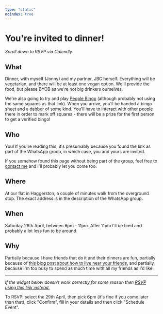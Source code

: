 ```yaml
---
type: "static"
noindex: true
---
```

<h1 class="big-title">You're invited to dinner!</h1>

*Scroll down to RSVP via Calendly.*

## What
Dinner, with myself (Jonny) and my partner, JBC herself. Everything will be vegetarian, and there will be at least one vegan option. We'll provide the food, but please BYOB as we're not big drinkers ourselves. 

We're also going to try and play [People Bingo](https://twitter.com/RichardMCNgo/status/1607975232484298752) (although probably not using the same squares as that link). When you arrive, you'll be handed a bingo sheet and a dabber of some kind. You'll have to interact with other people there in order to mark off squares - there will be a prize for the first person to get a verified bingo!

## Who
You! If you're reading this, it's presumably because you found the link as part of the WhatsApp group, in which case, you and yours are invited.

If you somehow found this page without being part of the group, feel free to [contact me](/contact) and I'll probably let you come too.

## Where

At our flat in Haggerston, a couple of minutes walk from the overground stop. The exact address is in the description of the WhatsApp group.

## When

Saturday 29th April, between 6pm - 11pm. After 11pm I'll be tired and probably a lot less fun to be around.

## Why

Partially because I have friends that do it and their dinners are fun, partially because of [this blog post about how to live near your friends,](https://prigoose.substack.com/p/how-to-live-near-your-friends) and partially because I'm too busy to spend as much time with all my friends as I'd like. 

---

*If the widget below doesn't work correctly for some reason then [RSVP using this link instead.](https://calendly.com/jonnyspicer/dinner-with-the-jbcs")*

To RSVP: select the 29th April, then pick 6pm (it's fine if you come later than that), click "Confirm", fill in your details and then click "Schedule Event".

<!-- Calendly inline widget begin -->
<div id="calendly-inline-widget" style="min-width:320px;height:900px;" data-auto-load="false"></div>
<script type="text/javascript" src="https://assets.calendly.com/assets/external/widget.js"></script>
<script>
Calendly.initInlineWidget({
url: 'https://calendly.com/jonnyspicer/dinner-with-the-jbcs?hide_gdpr_banner=1',
parentElement: document.getElementById('calendly-inline-widget'),
});
</script>
<!-- Calendly inline widget end -->